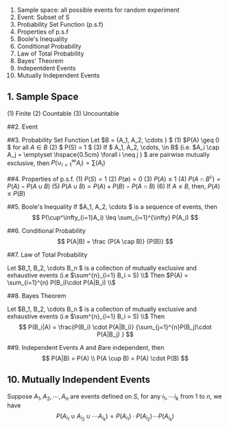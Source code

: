 1. Sample space: all possible events for random experiment
2. Event: Subset of S
3. Probability Set Function (p.s.f)
4. Properties of p.s.f
5. Boole's Inequality
6. Conditional Probability
7. Law of Total Probability
8. Bayes' Theorem
9. Indepentdent Events
10. Mutually Independent Events

## 1. Sample Space
(1) Finite
(2) Countable
(3) Uncountable

##2. Event

##3. Probability Set Function
Let $B = \{A_1, A_2, \cdots \}  $ 
(1) $P(A) \geq 0 $ for all $A \in B$
(2) $ P(S) = 1 $
(3) If $ A_1, A_2, \cdots, \in B$ (i.e. $A_i \cap A_j = \emptyset \hspace{0.5cm} \forall i \neq j )  $ are pairwise mutually exclusive, then $P(\cup_{i=1}^{\infty} A_i ) = \sum(A_i)$

##4. Properties of p.s.f.
(1) $P(S) = 1$
(2) $P(\emptyset) = 0$
(3) $P(A) \leq 1$
(4) $P(A\cap B^c) = P(A) - P(A \cup B)$
(5) $P(A \cup B) = P(A) + P(B) - P(A \cap B)$
(6) If $A \leq B$, then, $P(A) \leq P(B)$


##5. Boole's Inequality
If $A_1, A_2, \cdots  $ is a sequence of events, then $$
P(\cup^\infty_{i=1}A_i) \leq \sum_{i=1}^{\infty} P(A_i)
$$

##6. Conditional Probability
$$
 P(A|B) =  \frac {P(A \cap B)} {P(B)}
$$


##7. Law of Total Probability

Let $B_1, B_2, \cdots B_n $ is a collection of mutually exclusive and exhaustive events (i.e $\sum^{n}_{i=1} B_i = S) \\$
Then $P(A) = \sum_{i=1}^{n} P(B_i)\cdot P(A|B_i) \\$



##8. Bayes Theorem

Let $B_1, B_2, \cdots B_n $ is a collection of mutually exclusive and exhaustive events (i.e $\sum^{n}_{i=1} B_i = S) \\$
 Then 
 $$
 P(B_i|A) = \frac{P(B_i) \cdot P(A|B_i)} {\sum_{j=1}^{n}P(B_j)\cdot P(A|B_j)  }
 $$


##9. Independent Events
$A$ and $B$are independent, then
$$
P(A|B) = P(A) \\
P(A \cup B) = P(A) \cdot P(B)
$$


## 10. Mutually Independent Events
Suppose $A_1,A_2,\cdots, A_n$ are events defined on $S$, 
for any $i_1, \cdots i_k$ from $1$ to $n$, we have
$$
  P(A_{i_1} \cup A_{i_2} \cup \cdots A_{i_k}) = P(A_{i_1})\cdot P(A_{i_2}) \cdots P(A_{i_k})
$$